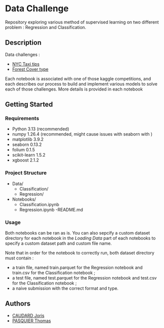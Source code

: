 # Data Challenge

Repository exploring various method of supervised learning on two different problem : Regression and Classification. 


## Description

Data challenges :

* [NYC Taxi tips](https://www.kaggle.com/competitions/nyc-taxis-tips)
* [Forest Cover type](https://www.kaggle.com/competitions/forest-cover-type-orsay)

Each notebook is associated with one of those kaggle competitions, and each describes our process to build and implement various models to solve each of those challenges. More details is provided in each notebook

## Getting Started

### Requirements

* Python 3.13 (recommended)
* numpy 1.26.4 (recommended, might cause issues with seaborn with )
* matplotlib 3.9.2
* seaborn 0.13.2
* folium 0.1.5
* scikit-learn 1.5.2
* xgboost 2.1.2

### Project Structure

- Data/
    - Classification/
    - Regression/
- Notebooks/
    - Classification.ipynb
    - Regression.ipynb
-README.md

### Usage

Both notebooks can be ran as is. You can also sepcify a custom dataset directory for each notebook in the *Loading Data* part of each notebooks to specify a custom dataset path and custom file name.

Note that in order for the notebook to correctly run, both dataset directory must contain :
- a train file, named train.parquet for the Regression notebook and train.csv for the Classification notebook ;
- a test file, named test.parquet for the Regression notebook and test.csv for the Classification notebook ;
- a naive submission with the correct format and type.

## Authors


* [CAUDARD Joris](https://github.com/JorisCaudard)
* [PASQUIER Thomas](https://github.com/Lanouraf)